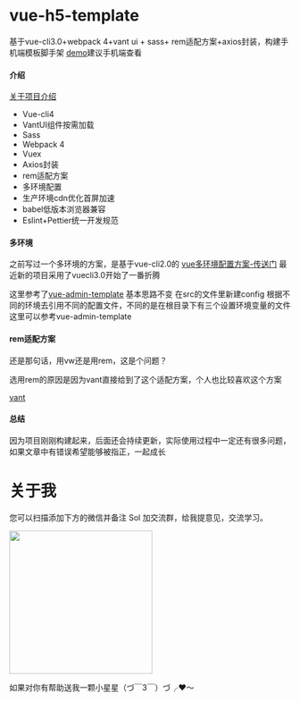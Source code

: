 # vue-h5-template

基于vue-cli3.0+webpack 4+vant ui + sass+ rem适配方案+axios封装，构建手机端模板脚手架
[demo](https://solui.cn/vue-h5-template/#/)建议手机端查看

#### 介绍
[关于项目介绍](https://juejin.im/post/5cfefc73f265da1bba58f9f7)

- Vue-cli4    
- VantUI组件按需加载       
- Sass         
- Webpack 4        
- Vuex
- Axios封装
- rem适配方案
- 多环境配置
- 生产环境cdn优化首屏加速
- babel低版本浏览器兼容
- Eslint+Pettier统一开发规范
 
#### 多环境


之前写过一个多环境的方案，是基于vue-cli2.0的  [vue多环境配置方案-传送门](https://segmentfault.com/a/1190000019136606)
最近新的项目采用了vuecli3.0开始了一番折腾

这里参考了[vue-admin-template](https://github.com/PanJiaChen/vue-admin-template)  基本思路不变
在src的文件里新建config 根据不同的环境去引用不同的配置文件，不同的是在根目录下有三个设置环境变量的文件
这里可以参考vue-admin-template

#### rem适配方案

还是那句话，用vw还是用rem，这是个问题？

选用rem的原因是因为vant直接给到了这个适配方案，个人也比较喜欢这个方案

[vant](https://youzan.github.io/vant/#/zh-CN/quickstart)  
 
 #### 总结

因为项目刚刚构建起来，后面还会持续更新，实际使用过程中一定还有很多问题，如果文章中有错误希望能够被指正，一起成长

# 关于我

您可以扫描添加下方的微信并备注 Sol 加交流群，给我提意见，交流学习。
<p>
  <img src="https://tweapp.top1buyer.com/mine.jpg" width="256" style="display:inline;">
</p>
 
如果对你有帮助送我一颗小星星（づ￣3￣）づ╭❤～
